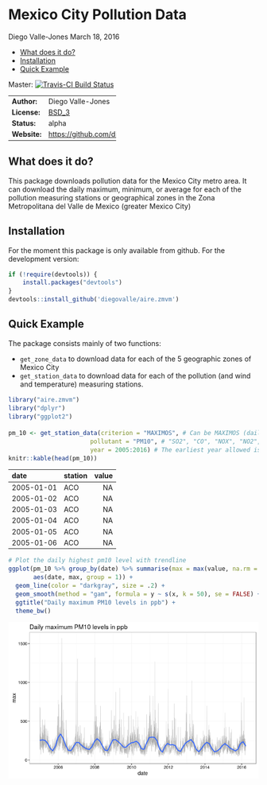 Mexico City Pollution Data
================
Diego Valle-Jones
March 18, 2016

-   [What does it do?](#what-does-it-do)
-   [Installation](#installation)
-   [Quick Example](#quick-example)

Master: [![Travis-CI Build Status](https://travis-ci.org/diegovalle/aire.zmvm.svg?branch=master)](https://travis-ci.org/diegovalle/aire.zmvm)

<table style="width:43%;">
<colgroup>
<col width="20%" />
<col width="22%" />
</colgroup>
<tbody>
<tr class="odd">
<td align="left"><strong>Author:</strong></td>
<td align="left">Diego Valle-Jones</td>
</tr>
<tr class="even">
<td align="left"><strong>License:</strong></td>
<td align="left"><a href="https://opensource.org/licenses/BSD-3-Clause">BSD_3</a></td>
</tr>
<tr class="odd">
<td align="left"><strong>Status:</strong></td>
<td align="left">alpha</td>
</tr>
<tr class="even">
<td align="left"><strong>Website:</strong></td>
<td align="left"><a href="https://github.com/diegovalle/aire.zmvm" class="uri">https://github.com/diegovalle/aire.zmvm</a></td>
</tr>
</tbody>
</table>

What does it do?
----------------

This package downloads pollution data for the Mexico City metro area. It can download the daily maximum, minimum, or average for each of the pollution measuring stations or geographical zones in the Zona Metropolitana del Valle de Mexico (greater Mexico City)

Installation
------------

For the moment this package is only available from github. For the development version:

``` r
if (!require(devtools)) {
    install.packages("devtools")
}
devtools::install_github('diegovalle/aire.zmvm')
```

Quick Example
-------------

The package consists mainly of two functions:

-   `get_zone_data` to download data for each of the 5 geographic zones of Mexico City
-   `get_station_data` to download data for each of the pollution (and wind and temperature) measuring stations.

``` r
library("aire.zmvm")
library("dplyr")
library("ggplot2")

pm_10 <- get_station_data(criterion = "MAXIMOS", # Can be MAXIMOS (daily maximum), MINIMOS (daily minimum), or HORARIOS (hourly average)
                       pollutant = "PM10", # "SO2", "CO", "NOX", "NO2", "NO", "O3", "PM10", "PM2", "WSP", "WDR", "TMP", "RH"
                       year = 2005:2016) # The earliest year allowed is 2005
knitr::kable(head(pm_10))
```

| date       | station |  value|
|:-----------|:--------|------:|
| 2005-01-01 | ACO     |     NA|
| 2005-01-02 | ACO     |     NA|
| 2005-01-03 | ACO     |     NA|
| 2005-01-04 | ACO     |     NA|
| 2005-01-05 | ACO     |     NA|
| 2005-01-06 | ACO     |     NA|

``` r
# Plot the daily highest pm10 level with trendline
ggplot(pm_10 %>% group_by(date) %>% summarise(max = max(value, na.rm = TRUE)), 
       aes(date, max, group = 1)) +
  geom_line(color = "darkgray", size = .2) +
  geom_smooth(method = "gam", formula = y ~ s(x, k = 50), se = FALSE) +
  ggtitle("Daily maximum PM10 levels in ppb") +
  theme_bw()
```

![](readme_files/figure-markdown_github/unnamed-chunk-1-1.png)<!-- -->
